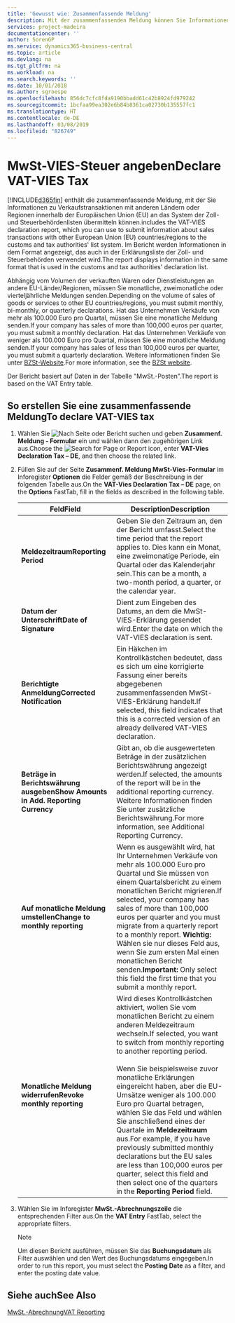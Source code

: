 ```yaml
---
title: 'Gewusst wie: Zusammenfassende Meldung'
description: Mit der zusammenfassenden Meldung können Sie Informationen zu Verkaufstransaktionen mit anderen Ländern oder Regionen innerhalb der Europäischen Union (EU) an das System der Zoll- und Steuerbehördenlisten übermitteln.
services: project-madeira
documentationcenter: ''
author: SorenGP
ms.service: dynamics365-business-central
ms.topic: article
ms.devlang: na
ms.tgt_pltfrm: na
ms.workload: na
ms.search.keywords: ''
ms.date: 10/01/2018
ms.author: sgroespe
ms.openlocfilehash: 856dc7cfc8fda9190bbadd61c42b8924fd979242
ms.sourcegitcommit: 1bcfaa99ea302e6b84b8361ca02730b135557fc1
ms.translationtype: HT
ms.contentlocale: de-DE
ms.lasthandoff: 03/08/2019
ms.locfileid: "826749"
---
```

# <a name="declare-vat-vies-tax"></a><span data-ttu-id="ee7b0-103">MwSt-VIES-Steuer angeben</span><span class="sxs-lookup"><span data-stu-id="ee7b0-103">Declare VAT-VIES Tax</span></span>
[!INCLUDE[d365fin](../../includes/d365fin_md.md)] <span data-ttu-id="ee7b0-104">enthält die zusammenfassende Meldung, mit der Sie Informationen zu Verkaufstransaktionen mit anderen Ländern oder Regionen innerhalb der Europäischen Union (EU) an das System der Zoll- und Steuerbehördenlisten übermitteln können.</span><span class="sxs-lookup"><span data-stu-id="ee7b0-104">includes the VAT-VIES declaration report, which you can use to submit information about sales transactions with other European Union (EU) countries/regions to the customs and tax authorities' list system.</span></span> <span data-ttu-id="ee7b0-105">Im Bericht werden Informationen in dem Format angezeigt, das auch in der Erklärungsliste der Zoll- und Steuerbehörden verwendet wird.</span><span class="sxs-lookup"><span data-stu-id="ee7b0-105">The report displays information in the same format that is used in the customs and tax authorities' declaration list.</span></span>  

<span data-ttu-id="ee7b0-106">Abhängig vom Volumen der verkauften Waren oder Dienstleistungen an andere EU-Länder/Regionen, müssen Sie monatliche, zweimonatliche oder vierteljährliche Meldungen senden.</span><span class="sxs-lookup"><span data-stu-id="ee7b0-106">Depending on the volume of sales of goods or services to other EU countries/regions, you must submit monthly, bi-monthly, or quarterly declarations.</span></span> <span data-ttu-id="ee7b0-107">Hat das Unternehmen Verkäufe von mehr als 100.000 Euro pro Quartal, müssen Sie eine monatliche Meldung senden.</span><span class="sxs-lookup"><span data-stu-id="ee7b0-107">If your company has sales of more than 100,000 euros per quarter, you must submit a monthly declaration.</span></span> <span data-ttu-id="ee7b0-108">Hat das Unternehmen Verkäufe von weniger als 100.000 Euro pro Quartal, müssen Sie eine monatliche Meldung senden.</span><span class="sxs-lookup"><span data-stu-id="ee7b0-108">If your company has sales of less than 100,000 euros per quarter, you must submit a quarterly declaration.</span></span> <span data-ttu-id="ee7b0-109">Weitere Informationen finden Sie unter  [BZSt-Website](https://go.microsoft.com/fwlink/?LinkId=204368).</span><span class="sxs-lookup"><span data-stu-id="ee7b0-109">For more information, see the [BZSt website](https://go.microsoft.com/fwlink/?LinkId=204368).</span></span>  

<span data-ttu-id="ee7b0-110">Der Bericht basiert auf Daten in der Tabelle "MwSt.-Posten".</span><span class="sxs-lookup"><span data-stu-id="ee7b0-110">The report is based on the VAT Entry table.</span></span>  

## <a name="to-declare-vat-vies-tax"></a><span data-ttu-id="ee7b0-111">So erstellen Sie eine zusammenfassende Meldung</span><span class="sxs-lookup"><span data-stu-id="ee7b0-111">To declare VAT-VIES tax</span></span>  

1.  <span data-ttu-id="ee7b0-112">Wählen Sie ![Nach Seite oder Bericht suchen](../../media/ui-search/search_small.png "Symbol nach Seite oder Bericht suchen") und geben **Zusammenf. Meldung - Formular** ein und wählen dann den zugehörigen Link aus.</span><span class="sxs-lookup"><span data-stu-id="ee7b0-112">Choose the ![Search for Page or Report](../../media/ui-search/search_small.png "Search for Page or Report icon") icon, enter **VAT-Vies Declaration Tax – DE**, and then choose the related link.</span></span>  
2.  <span data-ttu-id="ee7b0-113">Füllen Sie auf der Seite **Zusammenf. Meldung MwSt-Vies-Formular** im Inforegister **Optionen** die Felder gemäß der Beschreibung in der folgenden Tabelle aus.</span><span class="sxs-lookup"><span data-stu-id="ee7b0-113">On the **VAT-Vies Declaration Tax – DE** page, on the **Options** FastTab, fill in the fields as described in the following table.</span></span>  

    |<span data-ttu-id="ee7b0-114">Feld</span><span class="sxs-lookup"><span data-stu-id="ee7b0-114">Field</span></span>|<span data-ttu-id="ee7b0-115">Description</span><span class="sxs-lookup"><span data-stu-id="ee7b0-115">Description</span></span>|  
    |---------------------------------|---------------------------------------|  
    |<span data-ttu-id="ee7b0-116">**Meldezeitraum**</span><span class="sxs-lookup"><span data-stu-id="ee7b0-116">**Reporting Period**</span></span>|<span data-ttu-id="ee7b0-117">Geben Sie den Zeitraum an, den der Bericht umfasst.</span><span class="sxs-lookup"><span data-stu-id="ee7b0-117">Select the time period that the report applies to.</span></span> <span data-ttu-id="ee7b0-118">Dies kann ein Monat, eine zweimonatige Periode, ein Quartal oder das Kalenderjahr sein.</span><span class="sxs-lookup"><span data-stu-id="ee7b0-118">This can be a month, a two-month period, a quarter, or the calendar year.</span></span>|  
    |<span data-ttu-id="ee7b0-119">**Datum der Unterschrift**</span><span class="sxs-lookup"><span data-stu-id="ee7b0-119">**Date of Signature**</span></span>|<span data-ttu-id="ee7b0-120">Dient zum Eingeben des Datums, an dem die MwSt-VIES-Erklärung gesendet wird.</span><span class="sxs-lookup"><span data-stu-id="ee7b0-120">Enter the date on which the VAT-VIES declaration is sent.</span></span>|  
    |<span data-ttu-id="ee7b0-121">**Berichtigte Anmeldung**</span><span class="sxs-lookup"><span data-stu-id="ee7b0-121">**Corrected Notification**</span></span>|<span data-ttu-id="ee7b0-122">Ein Häkchen im Kontrollkästchen bedeutet, dass es sich um eine korrigierte Fassung einer bereits abgegebenen zusammenfassenden MwSt-VIES-Erklärung handelt.</span><span class="sxs-lookup"><span data-stu-id="ee7b0-122">If selected, this field indicates that this is a corrected version of an already delivered VAT-VIES declaration.</span></span>|  
    |<span data-ttu-id="ee7b0-123">**Beträge in Berichtswährung ausgeben**</span><span class="sxs-lookup"><span data-stu-id="ee7b0-123">**Show Amounts in Add. Reporting Currency**</span></span>|<span data-ttu-id="ee7b0-124">Gibt an, ob die ausgewerteten Beträge in der zusätzlichen Berichtswährung angezeigt werden.</span><span class="sxs-lookup"><span data-stu-id="ee7b0-124">If selected, the amounts of the report will be in the additional reporting currency.</span></span> <span data-ttu-id="ee7b0-125">Weitere Informationen finden Sie unter zusätzliche Berichtswährung.</span><span class="sxs-lookup"><span data-stu-id="ee7b0-125">For more information, see Additional Reporting Currency.</span></span>|  
    |<span data-ttu-id="ee7b0-126">**Auf monatliche Meldung umstellen**</span><span class="sxs-lookup"><span data-stu-id="ee7b0-126">**Change to monthly reporting**</span></span>|<span data-ttu-id="ee7b0-127">Wenn es ausgewählt wird, hat Ihr Unternehmen Verkäufe von mehr als 100.000 Euro pro Quartal und Sie müssen von einem Quartalsbericht zu einem monatlichen Bericht migrieren.</span><span class="sxs-lookup"><span data-stu-id="ee7b0-127">If selected, your company has sales of more than 100,000 euros per quarter and you must migrate from a quarterly report to a monthly report.</span></span> <span data-ttu-id="ee7b0-128">**Wichtig:** Wählen sie nur dieses Feld aus, wenn Sie zum ersten Mal einen monatlichen Bericht senden.</span><span class="sxs-lookup"><span data-stu-id="ee7b0-128">**Important:**  Only select this field the first time that you submit a monthly report.</span></span>|  
    |<span data-ttu-id="ee7b0-129">**Monatliche Meldung widerrufen**</span><span class="sxs-lookup"><span data-stu-id="ee7b0-129">**Revoke monthly reporting**</span></span>|<span data-ttu-id="ee7b0-130">Wird dieses Kontrollkästchen aktiviert, wollen Sie vom monatlichen Bericht zu einem anderen Meldezeitraum wechseln.</span><span class="sxs-lookup"><span data-stu-id="ee7b0-130">If selected, you want to switch from monthly reporting to another reporting period.</span></span><br /><br /> <span data-ttu-id="ee7b0-131">Wenn Sie beispielsweise zuvor monatliche Erklärungen eingereicht haben, aber die EU-Umsätze weniger als 100.000 Euro pro Quartal betragen, wählen Sie das Feld und wählen Sie anschließend eines der Quartale im **Meldezeitraum** aus.</span><span class="sxs-lookup"><span data-stu-id="ee7b0-131">For example, if you have previously submitted monthly declarations but the EU sales are less than 100,000 euros per quarter, select this field and then select one of the quarters in the **Reporting Period** field.</span></span>|  

3.  <span data-ttu-id="ee7b0-132">Wählen Sie im Inforegister **MwSt.-Abrechnungszeile** die entsprechenden Filter aus.</span><span class="sxs-lookup"><span data-stu-id="ee7b0-132">On the **VAT Entry** FastTab, select the appropriate filters.</span></span>  

    > [!NOTE]  
    >  <span data-ttu-id="ee7b0-133">Um diesen Bericht ausführen, müssen Sie das **Buchungsdatum** als Filter auswählen und den Wert des Buchungsdatums eingegeben.</span><span class="sxs-lookup"><span data-stu-id="ee7b0-133">In order to run this report, you must select the **Posting Date** as a filter, and enter the posting date value.</span></span>  

## <a name="see-also"></a><span data-ttu-id="ee7b0-134">Siehe auch</span><span class="sxs-lookup"><span data-stu-id="ee7b0-134">See Also</span></span>  
[<span data-ttu-id="ee7b0-135">MwSt.-Abrechnung</span><span class="sxs-lookup"><span data-stu-id="ee7b0-135">VAT Reporting</span></span>](vat-reporting.md)
